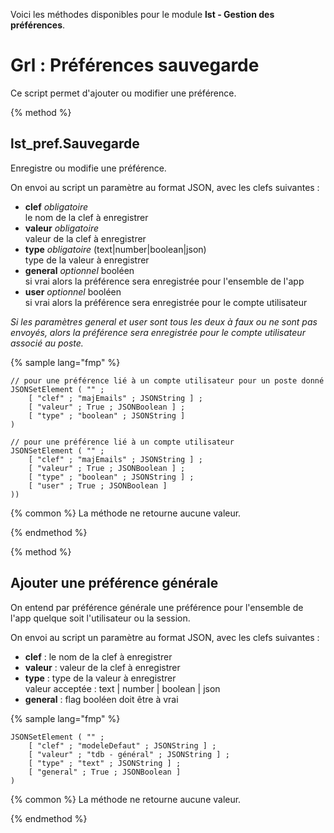 Voici les méthodes disponibles pour le module **lst - Gestion des préférences**.

# Grl : Préférences sauvegarde

Ce script permet d'ajouter ou modifier une préférence.

{% method %}
## lst_pref.Sauvegarde
Enregistre ou modifie une préférence.

On envoi au script un paramètre au format JSON, avec les clefs suivantes :
- **clef** *obligatoire*<br>le nom de la clef à enregistrer
- **valeur** *obligatoire*<br>valeur de la clef à enregistrer
- **type** *obligatoire* (text|number|boolean|json)<br>type de la valeur à enregistrer
- **general** *optionnel* booléen<br>si vrai alors la préférence sera enregistrée pour l'ensemble de l'app
- **user** *optionnel* booléen<br>si vrai alors la préférence sera enregistrée pour le compte utilisateur

*Si les paramètres *general* et *user* sont tous les deux à faux ou ne sont pas envoyés, alors la préférence sera enregistrée pour le compte utilisateur associé au poste.*


{% sample lang="fmp" %}

```fmp
// pour une préférence lié à un compte utilisateur pour un poste donné
JSONSetElement ( "" ;	[ "clef" ; "majEmails" ; JSONString ] ;	[ "valeur" ; True ; JSONBoolean ] ;	[ "type" ; "boolean" ; JSONString ] )

// pour une préférence lié à un compte utilisateur
JSONSetElement ( "" ;	[ "clef" ; "majEmails" ; JSONString ] ;	[ "valeur" ; True ; JSONBoolean ] ;	[ "type" ; "boolean" ; JSONString ] ;	[ "user" ; True ; JSONBoolean ]))
```

{% common %}
La méthode ne retourne aucune valeur.

{% endmethod %}

{% method %}
## Ajouter une préférence générale

On entend par préférence générale une préférence pour l'ensemble de l'app quelque soit l'utilisateur ou la session.

On envoi au script un paramètre au format JSON, avec les clefs suivantes :
- **clef** : le nom de la clef à enregistrer
- **valeur** : valeur de la clef à enregistrer
- **type** : type de la valeur à enregistrer <br>valeur acceptée : text | number | boolean | json
- **general** : flag booléen doit être à vrai

{% sample lang="fmp" %}

```fmp
JSONSetElement ( "" ;	[ "clef" ; "modeleDefaut" ; JSONString ] ;	[ "valeur" ; "tdb - général" ; JSONString ] ;	[ "type" ; "text" ; JSONString ] ;	[ "general" ; True ; JSONBoolean ])
```

{% common %}
La méthode ne retourne aucune valeur.

{% endmethod %}
